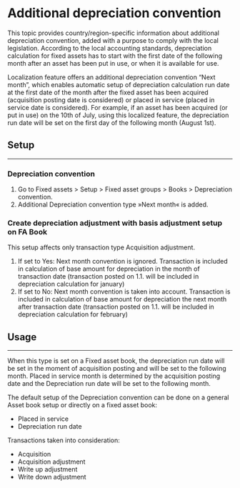 # Additional depreciation convention

This topic provides country/region-specific information about additional depreciation convention, added with a purpose to comply with the local legislation. According to the local accounting standards, depreciation calculation for fixed assets has to start with the first date of the following month after an asset has been put in use, or when it is available for use.

Localization feature offers an additional depreciation convention “Next month”, which enables automatic setup of depreciation calculation run date at the first date of the month after the fixed asset has been acquired (acquisition posting date is considered) or placed in service (placed in service date is considered). For example, if an asset has been acquired (or put in use) on the 10th of July, using this localized feature, the depreciation run date will be set on the first day of the following month (August 1st).

## **Setup**
---

### Depreciation convention
1. Go to Fixed assets > Setup > Fixed asset groups > Books > Depreciation convention.
2. Additional  Depreciation convention type »Next month« is added. 


### Create depreciation adjustment with basis adjustment setup on FA Book
This setup affects only transaction type Acquisition adjustment. 
1. If set to Yes: Next month convention is ignored. Transaction is included in calculation of base amount for depreciation in the month of transaction date (transaction posted on 1.1. will be included in depreciation calculation for january)   
2. If set to No: Next month convention is taken into account. Transaction is included in calculation of base amount for depreciation the next month after transaction date (transaction posted on 1.1. will be included in depreciation calculation for february)   

## **Usage**
---
When this type is set on a Fixed asset book, the depreciation run date will be set in the moment of acquisition posting and will be set to the following month. Placed in service month is determined by the acquisition posting date and the Depreciation run date will be set to the following month. 

The default setup of the Depreciation convention can be done on a general Asset book setup or directly on a fixed asset book:
   - Placed in service
   - Depreciation run date

Transactions taken into consideration: 
 - Acquisition
 - Acquisition adjustment
 - Write up adjustment
 - Write down adjustment

 

 

